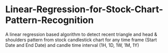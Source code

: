 # Linear-Regression-for-Stock-Chart-Pattern-Recognition
A linear regression based algorithm to detect recent triangle and head & shoulders pattern from stock candlestick chart for any time frame (Start Date and End Date) and candle time interval (1H, 1D, 1W, 1M, 1Y)
